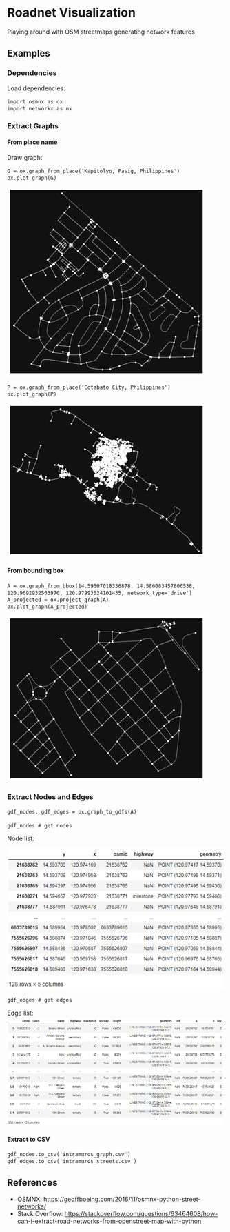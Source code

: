 # Roadnet Visualization

Playing around with OSM streetmaps generating network features

## Examples

### Dependencies
Load dependencies: 

```
import osmnx as ox
import networkx as nx
```

### Extract Graphs

#### From place name
Draw graph: 
```
G = ox.graph_from_place('Kapitolyo, Pasig, Philippines')
ox.plot_graph(G)
```

![Alt text](https://github.com/docligot/roadnet/blob/main/kapitolyo.png)


```
P = ox.graph_from_place('Cotabato City, Philippines')
ox.plot_graph(P)
```

![Alt text](https://github.com/docligot/roadnet/blob/main/cotabato.png)


#### From bounding box

```
A = ox.graph_from_bbox(14.59507018336878, 14.586083457806538, 120.9692932563976, 120.97993524101435, network_type='drive')
A_projected = ox.project_graph(A)
ox.plot_graph(A_projected)
```

![Alt text](https://github.com/docligot/roadnet/blob/main/intramuros.png)


### Extract Nodes and Edges

```
gdf_nodes, gdf_edges = ox.graph_to_gdfs(A)

gdf_nodes # get nodes
```

Node list: 

![Alt text](https://github.com/docligot/roadnet/blob/main/nodes.png)

```
gdf_edges # get edges
```


Edge list: 
![Alt text](https://github.com/docligot/roadnet/blob/main/edges.png)

#### Extract to CSV

```
gdf_nodes.to_csv('intramuros_graph.csv')
gdf_edges.to_csv('intramuros_streets.csv')

```

## References

* OSMNX: https://geoffboeing.com/2016/11/osmnx-python-street-networks/
* Stack Overflow: https://stackoverflow.com/questions/63464608/how-can-i-extract-road-networks-from-openstreet-map-with-python